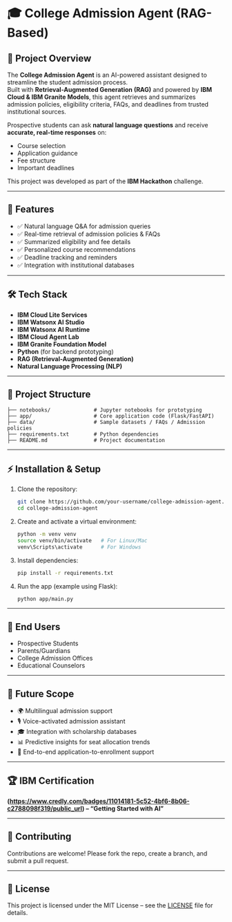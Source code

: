 # 🎓 College Admission Agent (RAG-Based)

## 📌 Project Overview
The **College Admission Agent** is an AI-powered assistant designed to streamline the student admission process.  
Built with **Retrieval-Augmented Generation (RAG)** and powered by **IBM Cloud & IBM Granite Models**, this agent retrieves and summarizes admission policies, eligibility criteria, FAQs, and deadlines from trusted institutional sources.  

Prospective students can ask **natural language questions** and receive **accurate, real-time responses** on:
- Course selection  
- Application guidance  
- Fee structure  
- Important deadlines  

This project was developed as part of the **IBM Hackathon** challenge.  

---

## 🚀 Features
- ✅ Natural language Q&A for admission queries  
- ✅ Real-time retrieval of admission policies & FAQs  
- ✅ Summarized eligibility and fee details  
- ✅ Personalized course recommendations  
- ✅ Deadline tracking and reminders  
- ✅ Integration with institutional databases  

---

## 🛠️ Tech Stack
- **IBM Cloud Lite Services**  
- **IBM Watsonx AI Studio**  
- **IBM Watsonx AI Runtime**  
- **IBM Cloud Agent Lab**  
- **IBM Granite Foundation Model**  
- **Python** (for backend prototyping)  
- **RAG (Retrieval-Augmented Generation)**  
- **Natural Language Processing (NLP)**  

---

## 📂 Project Structure
```
├── notebooks/              # Jupyter notebooks for prototyping
├── app/                    # Core application code (Flask/FastAPI)
├── data/                   # Sample datasets / FAQs / Admission policies
├── requirements.txt        # Python dependencies
├── README.md               # Project documentation
```

---

## ⚡ Installation & Setup
1. Clone the repository:
   ```bash
   git clone https://github.com/your-username/college-admission-agent.git
   cd college-admission-agent
   ```

2. Create and activate a virtual environment:
   ```bash
   python -m venv venv
   source venv/bin/activate   # For Linux/Mac
   venv\Scripts\activate      # For Windows
   ```

3. Install dependencies:
   ```bash
   pip install -r requirements.txt
   ```

4. Run the app (example using Flask):
   ```bash
   python app/main.py
   ```

---

## 🎯 End Users
- Prospective Students  
- Parents/Guardians  
- College Admission Offices  
- Educational Counselors  

---

## 🔮 Future Scope
- 🌍 Multilingual admission support  
- 🎙️ Voice-activated admission assistant  
- 🎓 Integration with scholarship databases  
- 📊 Predictive insights for seat allocation trends  
- 📝 End-to-end application-to-enrollment support  

---

## 🏆 IBM Certification
 **(https://www.credly.com/badges/11014181-5c52-4bf6-8b06-c2788098f319/public_url) – “Getting Started with AI”**  

---

## 🤝 Contributing
Contributions are welcome! Please fork the repo, create a branch, and submit a pull request.  

---

## 📜 License
This project is licensed under the MIT License – see the [LICENSE](LICENSE) file for details.
